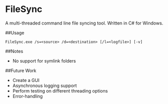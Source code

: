 # FileSync
A multi-threaded command line file syncing tool. Written in C# for Windows.

##Usage
```
FileSync.exe /s=<source> /d=<destination> [/l=<logfile>] [-v]
```
##Notes
- No support for symlink folders

##Future Work
- Create a GUI
- Asynchronous logging support
- Perform testing on different threading options
- Error-handling
